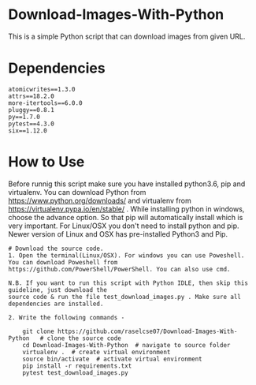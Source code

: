 # Download-Images-With-Python

This is a simple Python script that can download images from given URL. 

# Dependencies

    atomicwrites==1.3.0
    attrs==18.2.0
    more-itertools==6.0.0
    pluggy==0.8.1
    py==1.7.0
    pytest==4.3.0
    six==1.12.0
   
# How to Use

Before runnig this script make sure you have installed python3.6, pip and virtualenv. You can download Python from https://www.python.org/downloads/ and virtualenv from https://virtualenv.pypa.io/en/stable/ . While installing python in windows, choose the advance option. So that pip will automatically install which is very important. For Linux/OSX you don't need to install python and pip. Newer version of Linux and OSX has pre-installed Python3 and Pip. 

    # Download the source code.
    1. Open the terminal(Linux/OSX). For windows you can use Poweshell. You can download Poweshell from
    https://github.com/PowerShell/PowerShell. You can also use cmd.
    
    N.B. If you want to run this script with Python IDLE, then skip this guideline, just download the
    source code & run the file test_download_images.py . Make sure all dependencies are installed.
    
    2. Write the following commands - 
        
        git clone https://github.com/raselcse07/Download-Images-With-Python   # clone the source code
        cd Download-Images-With-Python  # navigate to source folder
        virtualenv .  # create virtual environment
        source bin/activate  # activate virtual environment
        pip install -r requirements.txt
        pytest test_download_images.py
        
        
